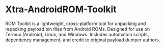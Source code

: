 # Xtra-AndroidROM-Toolkit
ROM Toolkit is a lightweight, cross-platform tool for unpacking and repacking payload.bin files from Android ROMs. Designed for use on Termux (Android), Linux, and Windows. Includes automation scripts, dependency management, and credit to original payload dumper authors.

